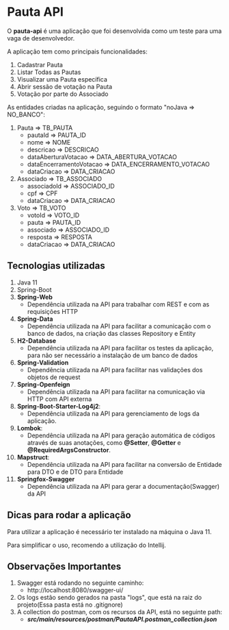 # Pauta API

O **pauta-api** é uma aplicação que foi desenvolvida como um teste para uma vaga de desenvolvedor.

A aplicação tem como principais funcionalidades:
1. Cadastrar Pauta
2. Listar Todas as Pautas
3. Visualizar uma Pauta específica
4. Abrir sessão de votação na Pauta
5. Votação por parte do Associado

As entidades criadas na aplicação, seguindo o formato "noJava => NO_BANCO":
1. Pauta => TB_PAUTA
    - pautaId => PAUTA_ID
    - nome => NOME
    - descricao => DESCRICAO
    - dataAberturaVotacao => DATA_ABERTURA_VOTACAO
    - dataEncerramentoVotacao => DATA_ENCERRAMENTO_VOTACAO 
    - dataCriacao => DATA_CRIACAO
2. Associado => TB_ASSOCIADO
    - associadoId => ASSOCIADO_ID
    - cpf => CPF
    - dataCriacao => DATA_CRIACAO
3. Voto => TB_VOTO
    - votoId => VOTO_ID
    - pauta => PAUTA_ID
    - associado => ASSOCIADO_ID
    - resposta => RESPOSTA
    - dataCriacao => DATA_CRIACAO

## Tecnologias utilizadas
1. Java 11
2. Spring-Boot
3. **Spring-Web**
    - Dependência utilizada na API para trabalhar com REST e com as requisições HTTP
4. **Spring-Data**
    - Dependência utilizada na API para facilitar a comunicação com o banco de dados, na criação das classes Repository e Entity
5. **H2-Database**
    - Dependência utilizada na API para facilitar os testes da aplicação, para não ser necessário a instalação de um banco de dados
6. **Spring-Validation**
    - Dependência utilizada na API para facilitar nas validações dos objetos de request
7. **Spring-Openfeign**
    - Dependência utilizada na API para facilitar na comunicação via HTTP com API externa
8. **Spring-Boot-Starter-Log4j2**:
    - Dependência utilizada na API para gerenciamento de logs da aplicação.
9. **Lombok**:
    - Dependência utilizada na API para geração automática de códigos através de suas anotações, como **@Setter**, **@Getter** e **@RequiredArgsConstructor**.
10. **Mapstruct**:
    - Dependência utilizada na API para facilitar na conversão de Entidade para DTO e de DTO para Entidade
11. **Springfox-Swagger**
    - Dependência utilizada na API para gerar a documentação(Swagger) da API

## Dicas para rodar a aplicação

Para utilizar a aplicação é necessário ter instalado na máquina o Java 11.

Para simplificar o uso, recomendo a utilização do Intellij.

## Observações Importantes
1. Swagger está rodando no seguinte caminho:
    - http://localhost:8080/swagger-ui/
2. Os logs estão sendo gerados na pasta "logs", que está na raiz do projeto(Essa pasta está no .gitignore)
3. A collection do postman, com os recursos da API, está no seguinte path:
    - ***src/main/resources/postman/PautaAPI.postman_collection.json***
